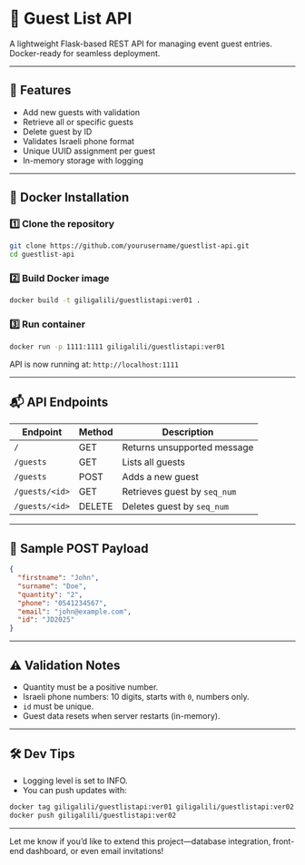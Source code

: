 # 🎉 Guest List API

A lightweight Flask-based REST API for managing event guest entries. Docker-ready for seamless deployment.

---

## 🚀 Features

- Add new guests with validation
- Retrieve all or specific guests
- Delete guest by ID
- Validates Israeli phone format
- Unique UUID assignment per guest
- In-memory storage with logging

---

## 🐳 Docker Installation

### 1️⃣ Clone the repository
```bash
git clone https://github.com/yourusername/guestlist-api.git
cd guestlist-api
```

### 2️⃣ Build Docker image
```bash
docker build -t giligalili/guestlistapi:ver01 .
```

### 3️⃣ Run container
```bash
docker run -p 1111:1111 giligalili/guestlistapi:ver01
```

API is now running at: `http://localhost:1111`

---

## 📬 API Endpoints

| Endpoint             | Method | Description                             |
|----------------------|--------|-----------------------------------------|
| `/`                  | GET    | Returns unsupported message             |
| `/guests`            | GET    | Lists all guests                        |
| `/guests`            | POST   | Adds a new guest                        |
| `/guests/<id>`       | GET    | Retrieves guest by `seq_num`            |
| `/guests/<id>`       | DELETE | Deletes guest by `seq_num`              |

---

## 📝 Sample POST Payload

```json
{
  "firstname": "John",
  "surname": "Doe",
  "quantity": "2",
  "phone": "0541234567",
  "email": "john@example.com",
  "id": "JD2025"
}
```

---

## ⚠️ Validation Notes

- Quantity must be a positive number.
- Israeli phone numbers: 10 digits, starts with `0`, numbers only.
- `id` must be unique.
- Guest data resets when server restarts (in-memory).

---

## 🛠 Dev Tips

- Logging level is set to INFO.
- You can push updates with:
```bash
docker tag giligalili/guestlistapi:ver01 giligalili/guestlistapi:ver02
docker push giligalili/guestlistapi:ver02
```

---

Let me know if you’d like to extend this project—database integration, front-end dashboard, or even email invitations!
